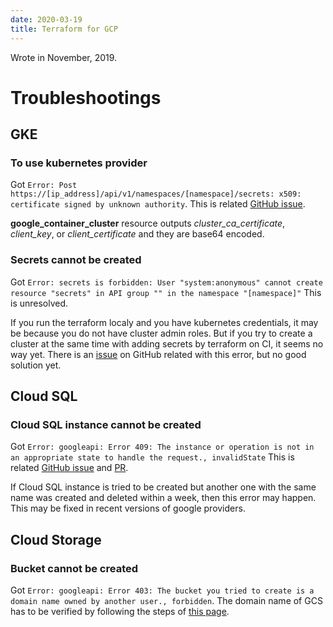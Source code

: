 ```yaml
---
date: 2020-03-19
title: Terraform for GCP
---
```

Wrote in November, 2019.

Troubleshootings
===

GKE
---

### To use kubernetes provider
Got `Error: Post https://[ip_address]/api/v1/namespaces/[namespace]/secrets: x509: certificate signed by unknown authority`.
This is related [GitHub issue](https://github.com/terraform-providers/terraform-provider-helm/issues/37).

**google_container_cluster** resource outputs *cluster_ca_certificate*, *client_key*, or *client_certificate* and they are base64 encoded.


### Secrets cannot be created
Got `Error: secrets is forbidden: User "system:anonymous" cannot create resource "secrets" in API group "" in the namespace "[namespace]"`
This is unresolved.

If you run the terraform localy and you have kubernetes credentials, it may be because you do not have cluster admin roles.
But if you try to create a cluster at the same time with adding secrets by terraform on CI, it seems no way yet.
There is an [issue](https://github.com/terraform-providers/terraform-provider-kubernetes/issues/176) on GitHub related with this error, but no good solution yet.


Cloud SQL
---
### Cloud SQL instance cannot be created
Got `Error: googleapi: Error 409: The instance or operation is not in an appropriate state to handle the request., invalidState`
This is related [GitHub issue](https://github.com/hashicorp/terraform/issues/20972) and [PR](https://github.com/GoogleCloudPlatform/magic-modules/pull/1634).

If Cloud SQL instance is tried to be created but another one with the same name was created and deleted within a week, then this error may happen.
This may be fixed in recent versions of google providers.


Cloud Storage
---
### Bucket cannot be created
Got `Error: googleapi: Error 403: The bucket you tried to create is a domain name owned by another user., forbidden`.
The domain name of GCS has to be verified by following the steps of [this page](https://cloud.google.com/storage/docs/domain-name-verification#verification).
